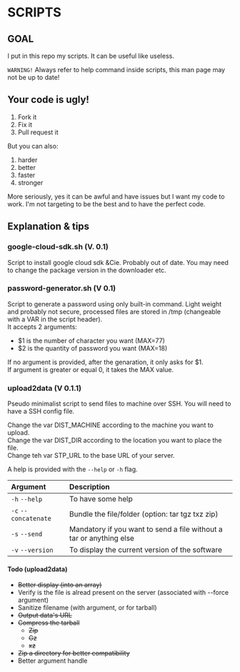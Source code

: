# SCRIPTS

## GOAL

I put in this repo my scripts. It can be useful like useless.

`WARNING!` Always refer to help command inside scripts, this man page may not be up to date!

## Your code is ugly!

1. Fork it
2. Fix it
3. Pull request it

But you can also:

1. harder
2. better
3. faster
4. stronger

More seriously, yes it can be awful and have issues but I want my code to work. I'm not targeting to be the best and to have the perfect code.

## Explanation & tips

### google-cloud-sdk.sh (V. 0.1)

Script to install google cloud sdk &Cie. Probably out of date. You may need to change the package version in the downloader etc.

### password-generator.sh (V 0.1)

Script to generate a password using only built-in command. Light weight and probably not secure, processed files are stored in /tmp (changeable with a VAR in the script header).\
It accepts 2 arguments:
- $1 is the number of character you want (MAX=77)
- $2 is the quantity of password you want (MAX=18)

If no argument is provided, after the genaration, it only asks for $1.\
If argument is greater or equal 0, it takes the MAX value.

### upload2data (V 0.1.1)

Pseudo minimalist script to send files to machine over SSH. You will need to have a SSH config file.

Change the var DIST\_MACHINE according to the machine you want to upload.\
Change the var DIST\_DIR according to the location you want to place the file.\
Change teh var STP\_URL to the base URL of your server.

A help is provided with the `--help` or `-h` flag.

| Argument             | Description                                                           |
| :-----------------   | :-------------------------------------------------------------------- |
| `-h` `--help`        | To have some help                                                     |
| `-c` `--concatenate` | Bundle the file/folder (option: tar tgz txz zip)                      |
| `-s` `--send`        | Mandatory if you want to send a file without a tar or anything else   |
| `-v` `--version`     | To display the current version of the software                        |

#### Todo (upload2data)

* ~~Better display (into an array)~~
* Verify is the file is alread present on the server (associated with --force argument)
* Sanitize filename (with argument, or for tarball)
* ~~Output data's URL~~
* ~~Compress the tarball~~
    * ~~Zip~~
    * ~~Gz~~
    * ~~xz~~
* ~~Zip a directory for better compatibility~~
* Better argument handle

